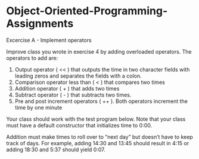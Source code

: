 # Object-Oriented-Programming-Assignments

Excercise A - Implement operators

Improve class you wrote in exercise 4 by adding overloaded operators. The operators to
add are:
1. Output operator ( << ) that outputs the time in two character fields with leading
zeros and separates the fields with a colon.
2. Comparison operator less than ( < ) that compares two times
3. Addition operator ( + ) that adds two times
4. Subtract operator ( - ) that subtracts two times.
5. Pre and post increment operators ( ++ ). Both operators increment the time by one
minute

Your class should work with the test program below. Note that your class must have a
default constructor that initializes time to 0:00.

Addition must make times to roll over to “next day” but doesn’t have to keep track of
days. For example, adding 14:30 and 13:45 should result in 4:15 or adding 18:30 and 5:37
should yield 0:07.